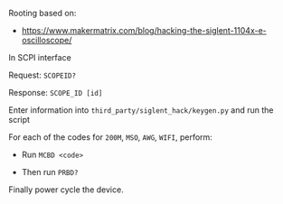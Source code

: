 
Rooting based on:
- https://www.makermatrix.com/blog/hacking-the-siglent-1104x-e-oscilloscope/

In SCPI interface

Request: `SCOPEID?`

Response: `SCOPE_ID [id]`

Enter information into `third_party/siglent_hack/keygen.py` and run the script

For each of the codes for `200M`, `MSO`, `AWG`, `WIFI`, perform:

- Run `MCBD <code>`

- Then run `PRBD?`

Finally power cycle the device.